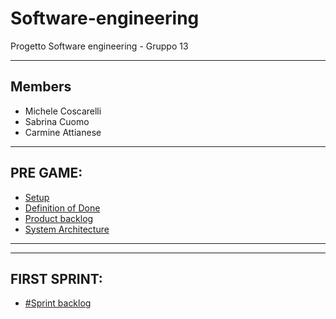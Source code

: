 # Software-engineering

Progetto Software engineering - Gruppo 13
<hr>
<h2> Members </h2>

<ul>
  <li> Michele Coscarelli</li>
  <li> Sabrina Cuomo</li>
  <li> Carmine Attianese</li>
</ul>

<hr>
<h2> PRE GAME: </h2>


<ul>
  <li><a href="https://1drv.ms/w/s!Ai7isgMnC7WcjlW-L2QPM5bmjCUM?e=YlQ64J">Setup </a></li>
  <li><a href="https://onedrive.live.com/edit.aspx?resid=9CB50B2703B2E22E!1881&app=Word&wdnd=1&wdPreviousSession=6d409a90%2Df05a%2D439f%2D9f0f%2D2f551efc2d23&wdNewAndOpenCt=1700304915683&wdo=4&wdOrigin=wacFileNew&wdPreviousCorrelation=f0a250b5%2D55cc%2D4c2e%2D9ad3%2Dc0d59fa08be7&wdTpl=blank">Definition of Done </a></li>
  

<li> <a href="https://1drv.ms/w/s!Ai7isgMnC7WcjlfvfPAU61lgjTGR?e=XpiT52">Product backlog </a></li>
<li><a href="https://unisalerno-my.sharepoint.com/:w:/g/personal/s_cuomo22_studenti_unisa_it/EV_htFI8gChEgaZa2Tkgi60BUwkwIWtYXy1ht9JROXvi0Q?e=QoROab"> System Architecture </a></li>


</ul>

<hr>
<hr>

<h2> FIRST SPRINT: </h2>
<ul>
  
<li> <a href=" "> #Sprint backlog </a> </li>

</ul>






